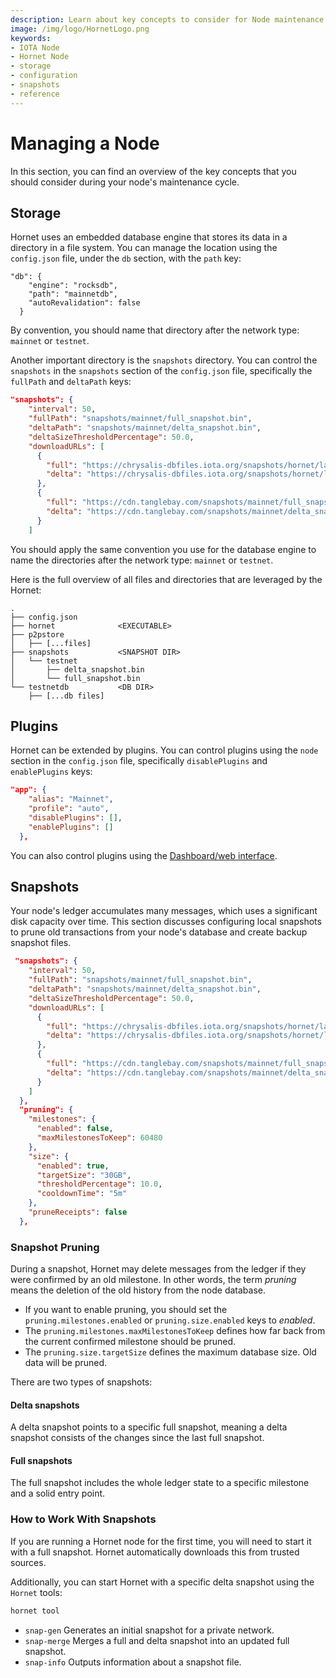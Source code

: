 ```yaml
---
description: Learn about key concepts to consider for Node maintenance. These include configuring storage, plugins and how to work with snapshots.
image: /img/logo/HornetLogo.png
keywords:
- IOTA Node 
- Hornet Node
- storage
- configuration
- snapshots
- reference
---
```



# Managing a Node
In this section, you can find an overview of the key concepts that you should consider during your node's maintenance cycle.

## Storage
Hornet uses an embedded database engine that stores its data in a directory in a file system. You can manage the location using the `config.json` file, under the `db` section, with the `path` key:

```json{3}
"db": {
    "engine": "rocksdb",
    "path": "mainnetdb",
    "autoRevalidation": false
  }
```

By convention, you should name that directory after the network type: `mainnet` or `testnet`.

Another important directory is the `snapshots` directory. You can control the `snapshots` in the `snapshots` section of the `config.json` file, specifically the `fullPath` and `deltaPath` keys:

```json
"snapshots": {
    "interval": 50,
    "fullPath": "snapshots/mainnet/full_snapshot.bin",
    "deltaPath": "snapshots/mainnet/delta_snapshot.bin",
    "deltaSizeThresholdPercentage": 50.0,
    "downloadURLs": [
      {
        "full": "https://chrysalis-dbfiles.iota.org/snapshots/hornet/latest-full_snapshot.bin",
        "delta": "https://chrysalis-dbfiles.iota.org/snapshots/hornet/latest-delta_snapshot.bin"
      },
      {
        "full": "https://cdn.tanglebay.com/snapshots/mainnet/full_snapshot.bin",
        "delta": "https://cdn.tanglebay.com/snapshots/mainnet/delta_snapshot.bin"
      }
    ]
```
You should apply the same convention you use for the database engine to name the directories after the network type: `mainnet` or `testnet`.

Here is the full overview of all files and directories that are leveraged by the Hornet:
```plaintext
.
├── config.json
├── hornet              <EXECUTABLE>
├── p2pstore
│   ├── [...files]
├── snapshots           <SNAPSHOT DIR>
│   └── testnet
│       ├── delta_snapshot.bin
│       └── full_snapshot.bin
└── testnetdb           <DB DIR>
    ├── [...db files]
```

## Plugins
Hornet can be extended by plugins. You can control plugins using the `node` section in the `config.json` file, specifically `disablePlugins` and `enablePlugins` keys:

```json
"app": {
    "alias": "Mainnet",
    "profile": "auto",
    "disablePlugins": [],
    "enablePlugins": []
  },
```

You can also control plugins using the [Dashboard/web interface](https://wiki.iota.org/hornet/post_installation#dashboard).

## Snapshots
Your node's ledger accumulates many messages, which uses a significant disk capacity over time. This section discusses configuring local snapshots to prune old transactions from your node's database and create backup snapshot files.

```json
 "snapshots": {
    "interval": 50,
    "fullPath": "snapshots/mainnet/full_snapshot.bin",
    "deltaPath": "snapshots/mainnet/delta_snapshot.bin",
    "deltaSizeThresholdPercentage": 50.0,
    "downloadURLs": [
      {
        "full": "https://chrysalis-dbfiles.iota.org/snapshots/hornet/latest-full_snapshot.bin",
        "delta": "https://chrysalis-dbfiles.iota.org/snapshots/hornet/latest-delta_snapshot.bin"
      },
      {
        "full": "https://cdn.tanglebay.com/snapshots/mainnet/full_snapshot.bin",
        "delta": "https://cdn.tanglebay.com/snapshots/mainnet/delta_snapshot.bin"
      }
    ]
  },
  "pruning": {
    "milestones": {
      "enabled": false,
      "maxMilestonesToKeep": 60480
    },
    "size": {
      "enabled": true,
      "targetSize": "30GB",
      "thresholdPercentage": 10.0,
      "cooldownTime": "5m"
    },
    "pruneReceipts": false
  },
```

### Snapshot Pruning
During a snapshot, Hornet may delete messages from the ledger if they were confirmed by an old milestone. In other words, the term _pruning_ means the deletion of the old history from the node database.

* If you want to enable pruning, you should set the `pruning.milestones.enabled` or `pruning.size.enabled` keys to _enabled_.
* The `pruning.milestones.maxMilestonesToKeep` defines how far back from the current confirmed milestone should be pruned.
* The `pruning.size.targetSize` defines the maximum database size. Old data will be pruned.

There are two types of snapshots:

#### Delta snapshots
A delta snapshot points to a specific full snapshot, meaning a delta snapshot consists of the changes since the last full snapshot.

#### Full snapshots
The full snapshot includes the whole ledger state to a specific milestone and a solid entry point.


### How to Work With Snapshots
If you are running a Hornet node for the first time, you will need to start it with a full snapshot. Hornet automatically downloads this from trusted sources.

Additionally, you can start Hornet with a specific delta snapshot using the `Hornet` tools:

```bash
hornet tool
```
- `snap-gen` Generates an initial snapshot for a private network.
- `snap-merge` Merges a full and delta snapshot into an updated full snapshot.
- `snap-info` Outputs information about a snapshot file.
